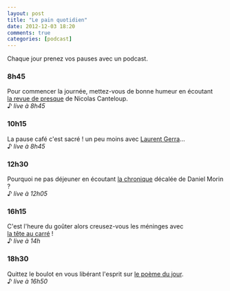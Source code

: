 ```yaml
---
layout: post
title: "Le pain quotidien"
date: 2012-12-03 18:20
comments: true
categories: [podcast]
---
```

Chaque jour prenez vos pauses avec un podcast.

### 8h45

Pour commencer la journée, mettez-vous de bonne humeur en écoutant [la&nbsp;revue&nbsp;de&nbsp;presque](http://www.europe1.fr/MediaCenter/Emissions/La-revue-de-presque-de-Nicolas-Canteloup/) de&nbsp;Nicolas Canteloup.  
♪ _live à 8h45_

### 10h15

La pause café c'est sacré ! un peu moins avec [Laurent&nbsp;Gerra](http://www.rtl.fr/emission/laurent-gerra)...  
♪ _live à 8h45_

### 12h30

Pourquoi ne pas déjeuner en écoutant [la&nbsp;chronique](http://www.franceinter.fr/emission-la-chronique-de-daniel-morin) décalée de&nbsp;Daniel Morin ?  
♪ _live à 12h05_

### 16h15

C'est l'heure du goûter alors creusez-vous les méninges avec [la&nbsp;tête&nbsp;au&nbsp;carré](http://www.franceinter.fr/emission-la-tete-au-carre) !  
♪ _live à 14h_

### 18h30

Quittez le boulot en vous libérant l'esprit sur [le&nbsp;poème&nbsp;du&nbsp;jour](http://www.franceculture.fr/emission-poeme-du-jour-avec-la-comedie-francaise).  
♪ _live à 16h50_
